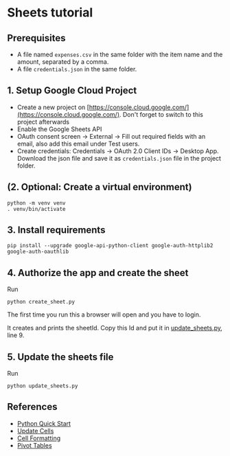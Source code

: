 # Sheets tutorial

## Prerequisites

- A file named `expenses.csv` in the same folder with the item name and the amount, separated by a comma.
- A file `credentials.json` in the same folder.

## 1. Setup Google Cloud Project

- Create a new project on [https://console.cloud.google.com/](https://console.cloud.google.com/). Don't forget to switch to this project afterwards
- Enable the Google Sheets API
- OAuth consent screen -> External -> Fill out required fields with an email, also add this email under Test users.
- Create credentials: Credentials -> OAuth 2.0 Client IDs -> Desktop App. Download the json file and save it as `credentials.json` file in the project folder.

## (2. Optional: Create a virtual environment)

```console
python -m venv venv
. venv/bin/activate
```

## 3. Install requirements

```console
pip install --upgrade google-api-python-client google-auth-httplib2 google-auth-oauthlib
```

## 4. Authorize the app and create the sheet

Run

```console
python create_sheet.py
```

The first time you run this a browser will open and you have to login.

It creates and prints the sheetId. Copy this Id and put it in [update_sheets.py](update_sheets.py), line 9.

## 5. Update the sheets file

Run

```console
python update_sheets.py
```

## References

- [Python Quick Start](https://developers.google.com/sheets/api/quickstart/python)
- [Update Cells](https://developers.google.com/sheets/api/guides/values)
- [Cell Formatting](https://developers.google.com/sheets/api/guides/formats)
- [Pivot Tables](https://developers.google.com/sheets/api/guides/pivot-tables)

